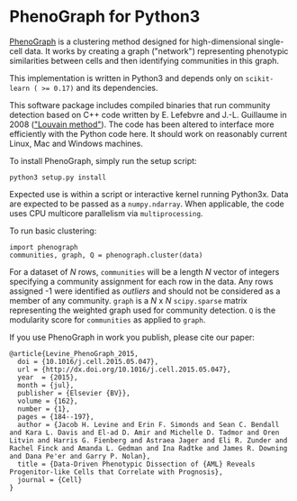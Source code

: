 PhenoGraph for Python3
======================

[PhenoGraph](http://www.cell.com/cell/abstract/S0092-8674(15)00637-6) is a clustering method designed for 
high-dimensional single-cell data. It works by creating a graph ("network") representing phenotypic similarities 
between cells and then identifying communities in this graph. 

This implementation is written in Python3 and depends only on `scikit-learn ( >= 0.17)` and its dependencies.  

This software package includes compiled binaries that run community detection based on C++ code written by 
E. Lefebvre and J.-L. Guillaume in 2008 (["Louvain method"](https://sites.google.com/site/findcommunities/)). The code
has been altered to interface more efficiently with the Python code here. It should work on reasonably current Linux, 
Mac and Windows machines.

To install PhenoGraph, simply run the setup script:

```
python3 setup.py install
```

Expected use is within a script or interactive kernel running Python3x. Data are expected to be passed as a `numpy.ndarray`.
When applicable, the code uses CPU multicore parallelism via `multiprocessing`. 
 
To run basic clustering:

```
import phenograph
communities, graph, Q = phenograph.cluster(data)
```

For a dataset of *N* rows, `communities` will be a length *N* vector of integers specifying a community assignment for each row
in the data. Any rows assigned -1 were identified as *outliers* and should not be considered as a member of any community.
`graph` is a *N* x *N* `scipy.sparse` matrix representing the weighted graph used for community detection. 
`Q` is the modularity score for `communities` as applied to `graph`.

If you use PhenoGraph in work you publish, please cite our paper:
```
@article{Levine_PhenoGraph_2015,
  doi = {10.1016/j.cell.2015.05.047},
  url = {http://dx.doi.org/10.1016/j.cell.2015.05.047},
  year  = {2015},
  month = {jul},
  publisher = {Elsevier {BV}},
  volume = {162},
  number = {1},
  pages = {184--197},
  author = {Jacob H. Levine and Erin F. Simonds and Sean C. Bendall and Kara L. Davis and El-ad D. Amir and Michelle D. Tadmor and Oren Litvin and Harris G. Fienberg and Astraea Jager and Eli R. Zunder and Rachel Finck and Amanda L. Gedman and Ina Radtke and James R. Downing and Dana Pe'er and Garry P. Nolan},
  title = {Data-Driven Phenotypic Dissection of {AML} Reveals Progenitor-like Cells that Correlate with Prognosis},
  journal = {Cell}
}
```

